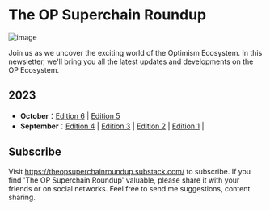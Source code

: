 # The OP Superchain Roundup
![image](https://github.com/The-OP-Superchain-Roundup/weekly-roundup/assets/147209458/f922875e-6261-4a70-a2ec-6c05652bca8c)

Join us as we uncover the exciting world of the Optimism Ecosystem. In this newsletter, we'll bring you all the latest updates and developments on the OP Ecosystem.

## 2023

- **October**：[Edition 6](docs/ed-6.md) | [Edition 5](docs/ed-5.md)
- **September**：[Edition 4](docs/ed-4.md) | [Edition 3](docs/ed-3.md) | [Edition 2](docs/ed-2.md) | [Edition 1](docs/ed-1.md) |

## Subscribe
Visit https://theopsuperchainroundup.substack.com/ to subscribe. If you find 'The OP Superchain Roundup' valuable, please share it with your friends or on social networks. Feel free to send me suggestions, content sharing.
